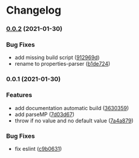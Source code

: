 # Changelog

### [0.0.2](https://www.github.com/cheminfo/parse-physical/compare/v0.0.1...v0.0.2) (2021-01-30)


### Bug Fixes

* add missing build script ([912969d](https://www.github.com/cheminfo/parse-physical/commit/912969d803d3c495d1e6ea009617d0b5890bd166))
* rename to properties-parser ([b1de724](https://www.github.com/cheminfo/parse-physical/commit/b1de724591874b148f458ad277366fb66c841f00))

### 0.0.1 (2021-01-30)

### Features

- add documentation automatic build ([3630359](https://www.github.com/cheminfo/physical-parser/commit/363035978c40fbb7bdb62e786c0076ad2fbd304e))
- add parseMP ([7d03d67](https://www.github.com/cheminfo/physical-parser/commit/7d03d67363a82edfed73fdfce29f68da97d33a1b))
- throw if no value and no default value ([7a4a879](https://www.github.com/cheminfo/physical-parser/commit/7a4a87948b0affd3ea382f43b2c180aeeec847cb))

### Bug Fixes

- fix eslint ([c9b0631](https://www.github.com/cheminfo/physical-parser/commit/c9b0631a6276b6b9e953f62b2b79d481664c3867))
